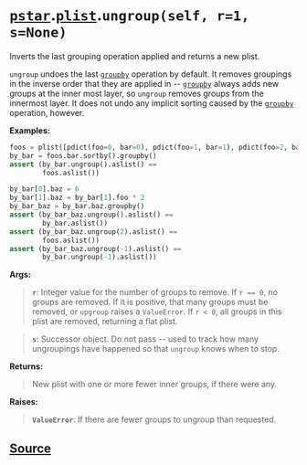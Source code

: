 # [`pstar`](./pstar.md).[`plist`](./pstar_plist.md).`ungroup(self, r=1, s=None)`

Inverts the last grouping operation applied and returns a new plist.

`ungroup` undoes the last [`groupby`](./pstar_plist_groupby.md) operation by default. It removes
groupings in the inverse order that they are applied in -- [`groupby`](./pstar_plist_groupby.md)
always adds new groups at the inner most layer, so `ungroup` removes
groups from the innermost layer. It does not undo any implicit sorting
caused by the [`groupby`](./pstar_plist_groupby.md) operation, however.

**Examples:**
```python
foos = plist([pdict(foo=0, bar=0), pdict(foo=1, bar=1), pdict(foo=2, bar=0)])
by_bar = foos.bar.sortby().groupby()
assert (by_bar.ungroup().aslist() ==
        foos.aslist())

by_bar[0].baz = 6
by_bar[1].baz = by_bar[1].foo * 2
by_bar_baz = by_bar.baz.groupby()
assert (by_bar_baz.ungroup().aslist() ==
        by_bar.aslist())
assert (by_bar_baz.ungroup(2).aslist() ==
        foos.aslist())
assert (by_bar_baz.ungroup(-1).aslist() ==
        by_bar.ungroup(-1).aslist())
```

**Args:**

>    **`r`**: Integer value for the number of groups to remove. If `r == 0`, no
>       groups are removed. If it is positive, that many groups must be
>       removed, or `upgroup` raises a `ValueError`. If `r < 0`, all groups in
>       this plist are removed, returning a flat plist.

>    **`s`**: Successor object. Do not pass -- used to track how many ungroupings
>       have happened so that `ungroup` knows when to stop.

**Returns:**

>    New plist with one or more fewer inner groups, if there were any.

**Raises:**

>    **`ValueError`**: If there are fewer groups to ungroup than requested.



## [Source](../pstar/pstar.py#L4517-L4581)